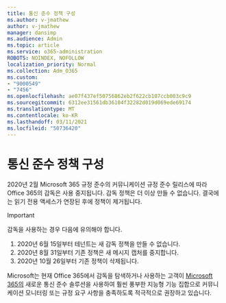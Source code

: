 ```yaml
---
title: 통신 준수 정책 구성
ms.author: v-jmathew
author: v-jmathew
manager: dansimp
ms.audience: Admin
ms.topic: article
ms.service: o365-administration
ROBOTS: NOINDEX, NOFOLLOW
localization_priority: Normal
ms.collection: Adm_O365
ms.custom:
- "9000549"
- "7456"
ms.openlocfilehash: ae07f437ef50756862eb2f622cb107ccb003c9c9
ms.sourcegitcommit: 6312ee31561db36104f32282d019d069ede69174
ms.translationtype: MT
ms.contentlocale: ko-KR
ms.lasthandoff: 03/11/2021
ms.locfileid: "50736420"
---
```

# <a name="configure-communication-compliance-policies"></a>통신 준수 정책 구성

2020년 2월 Microsoft 365 규정 준수의 커뮤니케이션 규정 준수 릴리스에 따라 Office 365의 감독은 사용 중지됩니다. 감독 정책은 더 이상 만들 수 없습니다. 결국에는 읽기 전용 액세스가 연장된 후에 정책이 제거됩니다.

> [!IMPORTANT]
> 감독을 사용하는 경우 다음에 유의해야 합니다.
>
> 1. 2020년 6월 15일부터 테넌트는 새 감독 정책을 만들 수 없습니다.
> 2. 2020년 8월 31일부터 기존 정책은 새 메시지 캡처를 중지합니다.
> 3. 2020년 10월 26일부터 기존 정책이 삭제됩니다.

Microsoft는 현재 Office 365에서 감독을 탐색하거나 사용하는 고객이 [Microsoft 365의](https://go.microsoft.com/fwlink/?linkid=2128593) 새로운 통신 준수 솔루션을 사용하여 훨씬 풍부한 지능형 기능 집합으로 커뮤니케이션 모니터링 또는 규정 요구 사항을 충족하도록 적극적으로 권장하고 있습니다.
